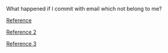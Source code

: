 
What happened if I commit with email which not belong to me?

[Reference](https://api.github.com/repos/uncloak/uncloak.github.io/commits/e3907d07d6139bfa82c75204a98896d6bb42e230)

[Reference 2](https://api.github.com/repos/ZXS66/messy/commits/053db6d93f12a61fb44060ff19b044cf86b5d125)

[Reference 3](https://api.github.com/repos/ZXS66/messy/commits/f35e902e31843e6118c88c60f2362eb364ac7955)

